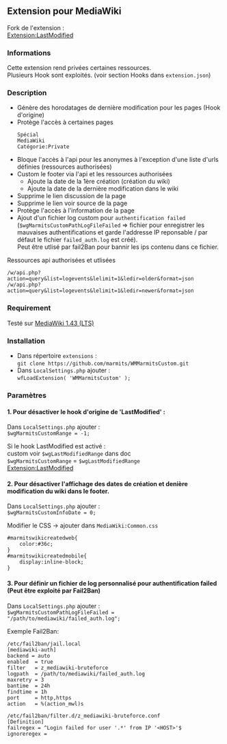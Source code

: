 ## Extension pour MediaWiki
Fork de l'extension :  
[Extension:LastModified](https://www.mediawiki.org/wiki/Extension:LastModified)

### Informations
Cette extension rend privées certaines ressources.  
Plusieurs Hook sont exploités. (voir section Hooks dans `extension.json`)

### Description
+ Génère des horodatages de dernière modification pour les pages (Hook d'origine)
+ Protège l'accès à certaines pages
  ```
  Spécial
  MediaWiki
  Catégorie:Private
  ```
+ Bloque l'accès à l'api pour les anonymes à l'exception d'une liste d'urls définies (ressources authorisées)
+ Custom le footer via l'api et les ressources authorisées
  - Ajoute la date de la 1ère création (création du wiki)
  - Ajoute la date de la dernière modification dans le wiki
+ Supprime le lien discussion de la page
+ Supprime le lien voir source de la page
+ Protège l'accès à l'information de la page
+ Ajout d'un fichier log custom pour `authentification failed` (`$wgMarmitsCustomPathLogFileFailed` => fichier pour enregistrer les mauvaises authentifications et garde l'addresse IP reponsable / par défaut le  fichier `failed_auth.log` est créé).  
Peut être utlisé par fail2Ban pour bannir les ips contenu dans ce fichier.

Ressources api authorisées et utlisées
```
/w/api.php?action=query&list=logevents&lelimit=1&ledir=older&format=json
/w/api.php?action=query&list=logevents&lelimit=1&ledir=newer&format=json
 ```

### Requirement
Testé sur [MediaWiki 1.43 (LTS)](https://www.mediawiki.org/wiki/MediaWiki_1.43)

### Installation
* Dans répertoire `extensions` :  
`git clone https://github.com/marmits/WMMarmitsCustom.git`
* Dans `LocalSettings.php` ajouter :   
`wfLoadExtension( 'WMMarmitsCustom' );`

### Paramètres  
#### 1. Pour désactiver le hook d'origine de 'LastModified' :   
Dans `LocalSettings.php` ajouter :  
`$wgMarmitsCustomRange = -1;`

  Si le hook LastModified est activé :  
  custom voir `$wgLastModifiedRange` dans doc  
  `$wgMarmitsCustomRange` = `$wgLastModifiedRange`  
  [Extension:LastModified](https://www.mediawiki.org/wiki/Extension:LastModified)

#### 2. Pour désactiver l'affichage des dates de création et denière modification du wiki dans le footer.   
Dans `LocalSettings.php` ajouter :  
`$wgMarmitsCustomInfoDate = 0;`

Modifier le CSS -> ajouter dans `MediaWiki:Common.css`  
```
#marmitswikicreatedweb{
	color:#36c;
}
#marmitswikicreatedmobile{
	display:inline-block;
}
```
#### 3. Pour définir un fichier de log personnalisé pour authentification failed (Peut être exploité par Fail2Ban)
Dans `LocalSettings.php` ajouter :  
`$wgMarmitsCustomPathLogFileFailed = "/path/to/mediawiki/failed_auth.log";`

Exemple Fail2Ban:
```
/etc/fail2ban/jail.local
[mediawiki-auth]
backend = auto
enabled  = true
filter   = z_mediawiki-bruteforce
logpath  = /path/to/mediawiki/failed_auth.log
maxretry = 3
bantime  = 24h
findtime = 1h
port     = http,https
action   = %(action_mwl)s

/etc/fail2ban/filter.d/z_mediawiki-bruteforce.conf
[Definition]
failregex = ^Login failed for user '.*' from IP '<HOST>'$
ignoreregex =
```